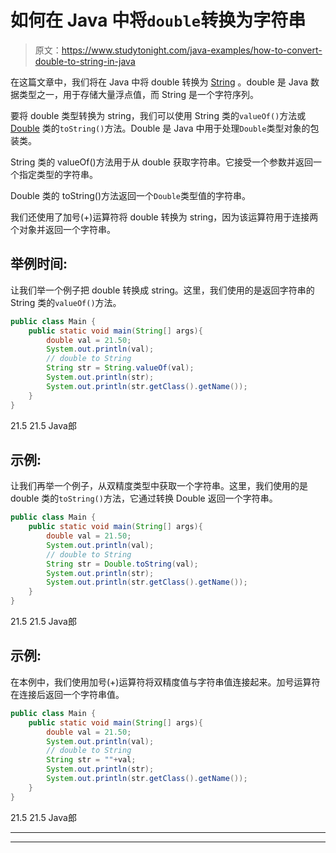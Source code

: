 # 如何在 Java 中将`double`转换为字符串

> 原文：<https://www.studytonight.com/java-examples/how-to-convert-double-to-string-in-java>

在这篇文章中，我们将在 Java 中将 double 转换为 [String](https://www.studytonight.com/java/string-handling-in-java.php) 。double 是 Java 数据类型之一，用于存储大量浮点值，而 String 是一个字符序列。

要将 double 类型转换为 string，我们可以使用 String 类的`valueOf()`方法或 [Double](https://www.studytonight.com/java/double-class.php) 类的`toString()`方法。Double 是 Java 中用于处理`Double`类型对象的包装类。

String 类的 valueOf()方法用于从 double 获取字符串。它接受一个参数并返回一个指定类型的字符串。

Double 类的 toString()方法返回一个`Double`类型值的字符串。

我们还使用了加号(+)运算符将 double 转换为 string，因为该运算符用于连接两个对象并返回一个字符串。

## 举例时间:

让我们举一个例子把 double 转换成 string。这里，我们使用的是返回字符串的 String 类的`valueOf()`方法。

```java
public class Main {
	public static void main(String[] args){
		double val = 21.50;
		System.out.println(val);
		// double to String
		String str = String.valueOf(val);
		System.out.println(str);
		System.out.println(str.getClass().getName());
	}
}
```

21.5
21.5
Java郎

## 示例:

让我们再举一个例子，从双精度类型中获取一个字符串。这里，我们使用的是 double 类的`toString()`方法，它通过转换 Double 返回一个字符串。

```java
public class Main {
	public static void main(String[] args){
		double val = 21.50;
		System.out.println(val);
		// double to String
		String str = Double.toString(val);
		System.out.println(str);
		System.out.println(str.getClass().getName());
	}
}
```

21.5
21.5
Java郎

## 示例:

在本例中，我们使用加号(+)运算符将双精度值与字符串值连接起来。加号运算符在连接后返回一个字符串值。

```java
public class Main {
	public static void main(String[] args){
		double val = 21.50;
		System.out.println(val);
		// double to String
		String str = ""+val;
		System.out.println(str);
		System.out.println(str.getClass().getName());
	}
}
```

21.5
21.5
Java郎

* * *

* * *